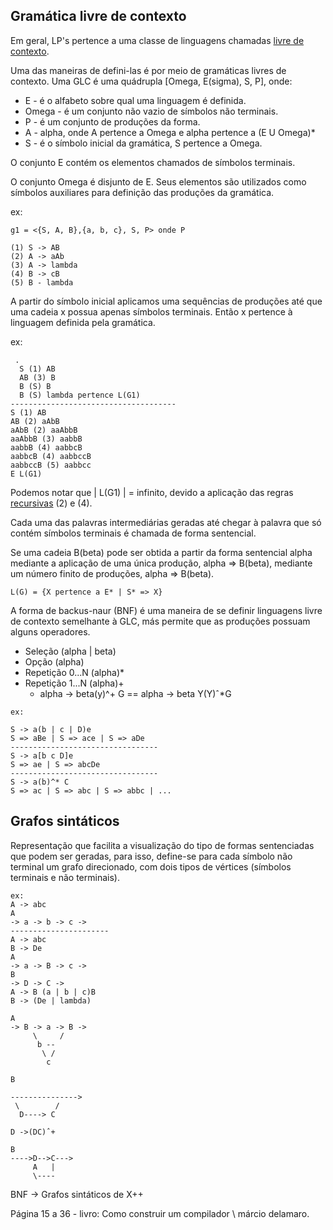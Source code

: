 ##  Gramática livre de contexto

Em geral, LP's pertence a uma classe de linguagens chamadas <u>livre de contexto</u>.

Uma das maneiras de defini-las é por meio de gramáticas livres de contexto. Uma GLC é uma quádrupla [Omega, E(sigma), S, P], onde:
  - E - é o alfabeto sobre qual uma linguagem é definida.
  - Omega - é um conjunto não vazio de símbolos não terminais.
  - P - é um conjunto de produções da forma.
  - A - alpha, onde A pertence a Omega e alpha pertence a (E U Omega)*
  - S - é o símbolo inicial da gramática, S pertence a Omega.

O conjunto E contém os elementos chamados de símbolos terminais.

O conjunto Omega é disjunto de E. Seus elementos são utilizados como símbolos auxiliares para definição das produções da gramática.

ex:
```
g1 = <{S, A, B},{a, b, c}, S, P> onde P

(1) S -> AB
(2) A -> aAb
(3) A -> lambda
(4) B -> cB
(5) B - lambda
```

A partir do símbolo inicial aplicamos uma sequências de produções até que uma cadeia x possua apenas símbolos terminais. Então x pertence à linguagem definida pela gramática.

ex:
```
 .
  S (1) AB
  AB (3) B
  B (S) B
  B (S) lambda pertence L(G1)
-------------------------------------
S (1) AB
AB (2) aAbB
aAbB (2) aaAbbB
aaAbbB (3) aabbB
aabbB (4) aabbcB
aabbcB (4) aabbccB
aabbccB (5) aabbcc
E L(G1)
```

Podemos notar que | L(G1) | = infinito, devido a aplicação das regras <u>recursivas</u> (2) e (4).

Cada uma das palavras intermediárias geradas até chegar à palavra que só contém símbolos terminais é chamada de forma sentencial.

Se uma cadeia B(beta) pode ser obtida a partir da forma sentencial alpha mediante a aplicação de uma única produção, alpha => B(beta), mediante um número finito de produções, alpha => B(beta).

```
L(G) = {X pertence a E* | S* => X}
```

A forma de backus-naur (BNF) é uma maneira de se definir linguagens livre de contexto semelhante à GLC, más permite que as produções possuam alguns operadores.

  - Seleção (alpha | beta)
  - Opção (alpha)
  - Repetição 0...N (alpha)*
  - Repetição 1...N (alpha)+
    - alpha -> beta(y)^+ G == alpha -> beta Y(Y)ˆ*G

```
ex:

S -> a(b | c | D)e
S => aBe | S => ace | S => aDe
---------------------------------
S -> a[b c D]e
S => ae | S => abcDe
---------------------------------
S -> a(b)^* C
S => ac | S => abc | S => abbc | ...
```

##  Grafos sintáticos

Representação que facilita a visualização do tipo de formas sentenciadas que podem ser geradas, para isso, define-se para cada símbolo não terminal um grafo direcionado, com dois tipos de vértices (símbolos terminais e não terminais).

```
ex:
A -> abc
A
-> a -> b -> c ->
----------------------
A -> abc
B -> De
A
-> a -> B -> c ->
B
-> D -> C ->
A -> B (a | b | c)B
B -> (De | lambda)

A
-> B -> a -> B ->
     \     /
      b --
       \ /
        c

B

--------------->
 \        /
  D----> C

D ->(DC)ˆ+

B
---->D-->C--->  
     A   |
     \----
```

BNF -> Grafos sintáticos de X++

Página 15 a 36 - livro: Como construir um compilador \ márcio delamaro.
